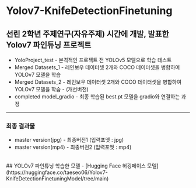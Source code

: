 # Yolov7-KnifeDetectionFinetuning
선린 2학년 주제연구(자유주제) 시간에 개발, 발표한 Yolov7 파인튜닝 프로젝트
<br>
--- 

* YoloProject_test - 본격적인 프로젝트 전 YOLOv5 모델으로 학습 테스트
* Merged Datasets_1 - 레인보우 데이터셋 2개와 COCO 데이터셋을 병합하여 YOLOv7 모델을 학습
* Merged Datasets_2 - 레인보우 데이터셋 2개와 COCO 데이터셋을 병합하여 YOLOv7 모델을 학습 - (개선버전)
* completed model_gradio - 최종 학습된 best.pt 모델을 gradio와 연결하는 과정

---
### 최종 결과물

* master version(jpg) - 최종버전1 (입력포멧 : jpg)
* master version(mp4) - 최종버전2 (입력포멧 : mp4)

<br>
## YOLOv7 파인튜닝 학습한 모델 - [Hugging Face 허깅페이스 모델](https://huggingface.co/taeseo06/Yolov7-KnifeDetectionFinetuningModel/tree/main)
